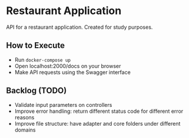 # Restaurant Application

API for a restaurant application. Created for study purposes.

## How to Execute
- Run `docker-compose up`
- Open localhost:2000/docs on your browser
- Make API requests using the Swagger interface

## Backlog (TODO)
- Validate input parameters on controllers
- Improve error handling: return different status code for different error reasons
- Improve file structure: have adapter and core folders under different domains